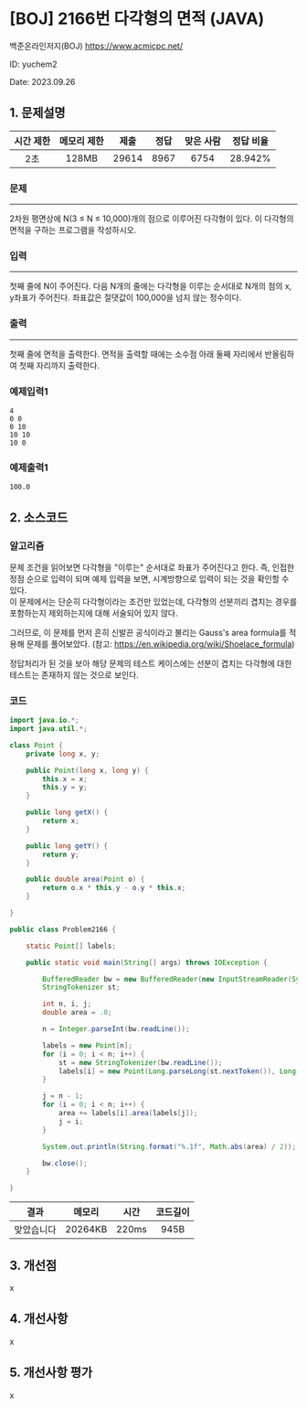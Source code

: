 # [BOJ] 2166번 다각형의 면적 (JAVA)
백준온라인저지(BOJ) https://www.acmicpc.net/

ID: yuchem2

Date: 2023.09.26
## 1. 문제설명
| 시간 제한 | 메모리 제한 | 제출  | 정답 | 맞은 사람 | 정답 비율 |
| :---: | :---: | :---: | :---: | :---: | :---: |
|   2초    | 128MB | 29614 | 8967 | 6754 | 28.942% |

### 문제
---
2차원 평면상에 N(3 ≤ N ≤ 10,000)개의 점으로 이루어진 다각형이 있다. 이 다각형의 면적을 구하는 프로그램을 작성하시오.

### 입력
---
첫째 줄에 N이 주어진다. 다음 N개의 줄에는 다각형을 이루는 순서대로 N개의 점의 x, y좌표가 주어진다. 좌표값은 절댓값이 100,000을 넘지 않는 정수이다.

### 출력
---
첫째 줄에 면적을 출력한다. 면적을 출력할 때에는 소수점 아래 둘째 자리에서 반올림하여 첫째 자리까지 출력한다.

### 예제입력1
```
4
0 0
0 10
10 10
10 0
```
### 예제출력1
```
100.0
```
## 2. 소스코드

### 알고리즘

문제 조건을 읽어보면 다각형을 "이루는" 순서대로 좌표가 주어진다고 한다. 즉, 인접한 정점 순으로 입력이 되며 예제 입력을 보면, 시계방향으로 입력이 되는 것을 확인할 수 있다.  
이 문제에서는 단순히 다각형이라는 조건만 있었는데, 다각형의 선분끼리 겹치는 경우를 포함하는지 제외하는지에 대해 서술되어 있지 않다.  

그러므로, 이 문제를 먼저 흔히 신발끈 공식이라고 불리는 Gauss's area formula를 적용해 문제를 풀어보았다. (참고: https://en.wikipedia.org/wiki/Shoelace_formula)

정답처리가 된 것을 보아 해당 문제의 테스트 케이스에는 선분이 겹치는 다각형에 대한 테스트는 존재하지 않는 것으로 보인다. 


### 코드
```Java
import java.io.*;
import java.util.*;

class Point {
	private long x, y;

	public Point(long x, long y) {
		this.x = x;
		this.y = y;
	}

	public long getX() {
		return x;
	}

	public long getY() {
		return y;
	}

	public double area(Point o) {
		return o.x * this.y - o.y * this.x;
	}

}

public class Problem2166 {

	static Point[] labels;

	public static void main(String[] args) throws IOException {

		BufferedReader bw = new BufferedReader(new InputStreamReader(System.in));
		StringTokenizer st;

		int n, i, j;
		double area = .0;

		n = Integer.parseInt(bw.readLine());

		labels = new Point[n];
		for (i = 0; i < n; i++) {
			st = new StringTokenizer(bw.readLine());
			labels[i] = new Point(Long.parseLong(st.nextToken()), Long.parseLong(st.nextToken()));
		}

		j = n - 1;
		for (i = 0; i < n; i++) {
			area += labels[i].area(labels[j]);
			j = i;
		}

		System.out.println(String.format("%.1f", Math.abs(area) / 2));

		bw.close();
	}

}
```
| 결과 | 메모리 | 시간 | 코드길이 |
|:---:|:-----: | :---: | :----: |
| 맞았습니다 | 20264KB | 220ms | 945B |

## 3. 개선점
x
## 4. 개선사항
x
## 5. 개선사항 평가
x
